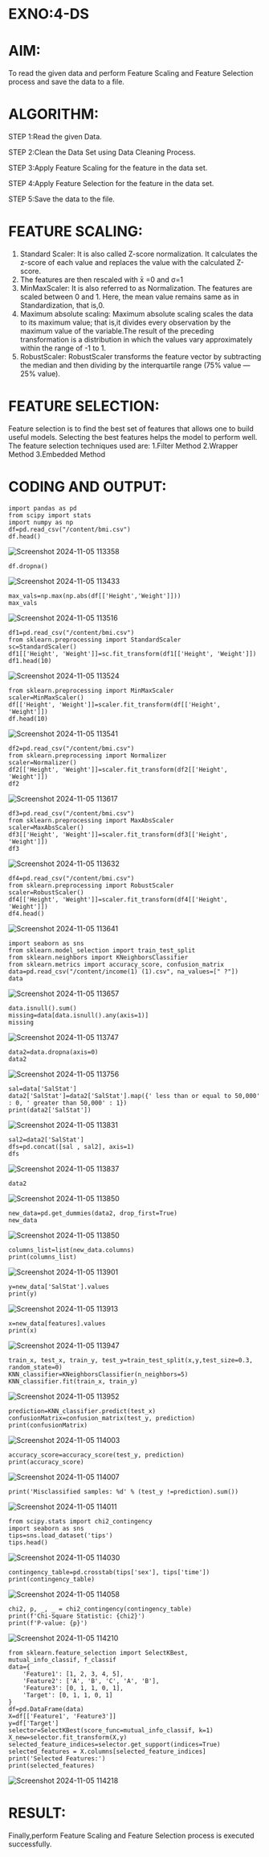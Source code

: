 # EXNO:4-DS
# AIM:
To read the given data and perform Feature Scaling and Feature Selection process and save the
data to a file.

# ALGORITHM:
STEP 1:Read the given Data.

STEP 2:Clean the Data Set using Data Cleaning Process.

STEP 3:Apply Feature Scaling for the feature in the data set.

STEP 4:Apply Feature Selection for the feature in the data set.

STEP 5:Save the data to the file.

# FEATURE SCALING:
1. Standard Scaler: It is also called Z-score normalization. It calculates the z-score of each value and replaces the value with the calculated Z-score.
2. The features are then rescaled with x̄ =0 and σ=1
3. MinMaxScaler: It is also referred to as Normalization. The features are scaled between 0 and 1. Here, the mean value remains same as in Standardization, that is,0.
4. Maximum absolute scaling: Maximum absolute scaling scales the data to its maximum value; that is,it divides every observation by the maximum value of the variable.The result of the preceding transformation is a distribution in which the values vary approximately within the range of -1 to 1.
5. RobustScaler: RobustScaler transforms the feature vector by subtracting the median and then dividing by the interquartile range (75% value — 25% value).

# FEATURE SELECTION:
Feature selection is to find the best set of features that allows one to build useful models. Selecting the best features helps the model to perform well.
The feature selection techniques used are:
1.Filter Method
2.Wrapper Method
3.Embedded Method

# CODING AND OUTPUT:
~~~
import pandas as pd
from scipy import stats
import numpy as np
df=pd.read_csv("/content/bmi.csv")
df.head()
~~~
![Screenshot 2024-11-05 113358](https://github.com/user-attachments/assets/27101741-3fc2-473f-a18f-91c8ff648882)
~~~
df.dropna()
~~~
![Screenshot 2024-11-05 113433](https://github.com/user-attachments/assets/ca3b128f-8b08-419f-96d1-164952a269fe)
~~~
max_vals=np.max(np.abs(df[['Height','Weight']]))
max_vals
~~~
![Screenshot 2024-11-05 113516](https://github.com/user-attachments/assets/006cfd37-0e26-4407-9fe4-1557518b6bc6)
~~~
df1=pd.read_csv("/content/bmi.csv")
from sklearn.preprocessing import StandardScaler
sc=StandardScaler()
df1[['Height', 'Weight']]=sc.fit_transform(df1[['Height', 'Weight']])
df1.head(10)
~~~
![Screenshot 2024-11-05 113524](https://github.com/user-attachments/assets/ac450b53-1e0e-480f-86bc-349e5260da4b)
~~~
from sklearn.preprocessing import MinMaxScaler
scaler=MinMaxScaler()
df[['Height', 'Weight']]=scaler.fit_transform(df[['Height', 'Weight']])
df.head(10)
~~~
![Screenshot 2024-11-05 113541](https://github.com/user-attachments/assets/5e87d539-b34d-4f6e-95ee-63cb4ad75ece)
~~~
df2=pd.read_csv("/content/bmi.csv")
from sklearn.preprocessing import Normalizer
scaler=Normalizer()
df2[['Height', 'Weight']]=scaler.fit_transform(df2[['Height', 'Weight']])
df2
~~~
![Screenshot 2024-11-05 113617](https://github.com/user-attachments/assets/2556e66f-3c0c-4435-8771-e7598fa70205)
~~~
df3=pd.read_csv("/content/bmi.csv")
from sklearn.preprocessing import MaxAbsScaler
scaler=MaxAbsScaler()
df3[['Height', 'Weight']]=scaler.fit_transform(df3[['Height', 'Weight']])
df3
~~~
![Screenshot 2024-11-05 113632](https://github.com/user-attachments/assets/26a54fba-d2b2-4d21-9cfc-5fd503386abe)
~~~
df4=pd.read_csv("/content/bmi.csv")
from sklearn.preprocessing import RobustScaler
scaler=RobustScaler()
df4[['Height', 'Weight']]=scaler.fit_transform(df4[['Height', 'Weight']])
df4.head()
~~~
![Screenshot 2024-11-05 113641](https://github.com/user-attachments/assets/2144bf69-a10d-40da-8dbd-cd3f81b28398)
~~~
import seaborn as sns
from sklearn.model_selection import train_test_split
from sklearn.neighbors import KNeighborsClassifier
from sklearn.metrics import accuracy_score, confusion_matrix
data=pd.read_csv("/content/income(1) (1).csv", na_values=[" ?"])
data
~~~
![Screenshot 2024-11-05 113657](https://github.com/user-attachments/assets/4336230a-caae-46e5-bc2a-7c635dc040bb)
~~~
data.isnull().sum()
missing=data[data.isnull().any(axis=1)]
missing
~~~
![Screenshot 2024-11-05 113747](https://github.com/user-attachments/assets/4475f19a-52f4-40b1-9802-f985bc4eac3a)
~~~
data2=data.dropna(axis=0)
data2
~~~
![Screenshot 2024-11-05 113756](https://github.com/user-attachments/assets/848ec85f-ce03-41b6-b8d6-7d1167e74d1f)
~~~
sal=data['SalStat']
data2['SalStat']=data2['SalStat'].map({' less than or equal to 50,000' : 0, ' greater than 50,000' : 1})
print(data2['SalStat'])
~~~
![Screenshot 2024-11-05 113831](https://github.com/user-attachments/assets/ce77aaaa-8abe-4321-894c-2d35ff9d3eef)
~~~
sal2=data2['SalStat']
dfs=pd.concat([sal , sal2], axis=1)
dfs
~~~
![Screenshot 2024-11-05 113837](https://github.com/user-attachments/assets/bd6754ea-33c6-4616-a83d-8ebe7b9b16ea)
~~~
data2
~~~
![Screenshot 2024-11-05 113850](https://github.com/user-attachments/assets/6cf1a855-9bdf-432c-a821-ff5c9f971789)
~~~
new_data=pd.get_dummies(data2, drop_first=True)
new_data
~~~
![Screenshot 2024-11-05 113850](https://github.com/user-attachments/assets/6cf1a855-9bdf-432c-a821-ff5c9f971789)
~~~
columns_list=list(new_data.columns)
print(columns_list)
~~~
![Screenshot 2024-11-05 113901](https://github.com/user-attachments/assets/f7a860b8-8d2b-4ee1-97c3-ee198b63f056)
~~~
y=new_data['SalStat'].values
print(y)
~~~
![Screenshot 2024-11-05 113913](https://github.com/user-attachments/assets/f7f0a47f-c38d-44d8-900f-edc55101b12b)
~~~
x=new_data[features].values
print(x)
~~~
![Screenshot 2024-11-05 113947](https://github.com/user-attachments/assets/b9f23b0a-4fe0-4c3c-9988-cda81338aa8e)
~~~
train_x, test_x, train_y, test_y=train_test_split(x,y,test_size=0.3, random_state=0)
KNN_classifier=KNeighborsClassifier(n_neighbors=5)
KNN_classifier.fit(train_x, train_y)
~~~
![Screenshot 2024-11-05 113952](https://github.com/user-attachments/assets/f101322a-5ac6-4842-a161-6453bf2edeee)
~~~
prediction=KNN_classifier.predict(test_x)
confusionMatrix=confusion_matrix(test_y, prediction)
print(confusionMatrix)
~~~
![Screenshot 2024-11-05 114003](https://github.com/user-attachments/assets/77bbfd46-cf9c-4fe9-ad3c-d4fafff74314)
~~~
accuracy_score=accuracy_score(test_y, prediction)
print(accuracy_score)
~~~
![Screenshot 2024-11-05 114007](https://github.com/user-attachments/assets/e9d91d71-2732-46ff-98bc-60eb45b20a4a)
~~~
print('Misclassified samples: %d' % (test_y !=prediction).sum())
~~~
![Screenshot 2024-11-05 114011](https://github.com/user-attachments/assets/1de8d60a-fe00-4db3-9ff3-d4a94044d0c5)
~~~
from scipy.stats import chi2_contingency
import seaborn as sns
tips=sns.load_dataset('tips')
tips.head()
~~~
![Screenshot 2024-11-05 114030](https://github.com/user-attachments/assets/dd4afde2-568a-41bf-ad8c-61ebe93750d8)
~~~
contingency_table=pd.crosstab(tips['sex'], tips['time'])
print(contingency_table)
~~~
![Screenshot 2024-11-05 114058](https://github.com/user-attachments/assets/1da05760-1075-43a3-959b-c678f6d07db8)
~~~
chi2, p, _, _ = chi2_contingency(contingency_table)
print(f'Chi-Square Statistic: {chi2}')
print(f'P-value: {p}')
~~~
![Screenshot 2024-11-05 114210](https://github.com/user-attachments/assets/0e18939a-e987-48ce-9864-4f79dd2e35e9)
~~~
from sklearn.feature_selection import SelectKBest, mutual_info_classif, f_classif
data={
    'Feature1': [1, 2, 3, 4, 5],
    'Feature2': ['A', 'B', 'C', 'A', 'B'],
    'Feature3': [0, 1, 1, 0, 1],
    'Target': [0, 1, 1, 0, 1]
}
df=pd.DataFrame(data)
X=df[['Feature1', 'Feature3']]
y=df['Target']
selector=SelectKBest(score_func=mutual_info_classif, k=1)
X_new=selector.fit_transform(X,y)
selected_feature_indices=selector.get_support(indices=True)
selected_features = X.columns[selected_feature_indices]
print('Selected Features:')
print(selected_features)
~~~
![Screenshot 2024-11-05 114218](https://github.com/user-attachments/assets/9e65a07b-fda6-42b9-8ddb-53b362007da0)

# RESULT:
Finally,perform Feature Scaling and Feature Selection process is executed successfully.



